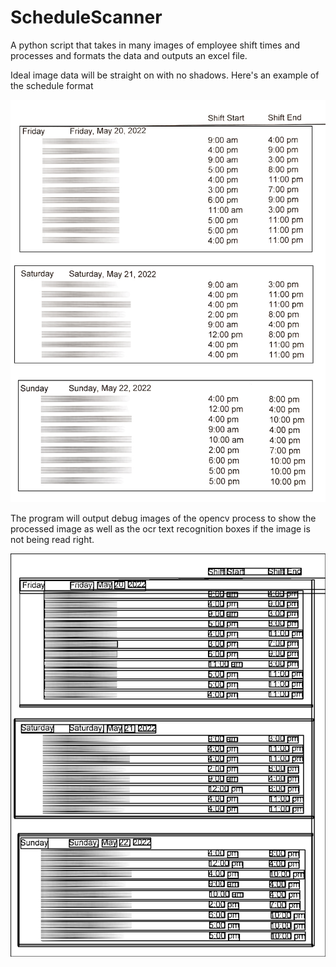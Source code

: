 # ScheduleScanner

A python script that takes in many images of employee shift times and processes and formats the data and outputs an excel file.

Ideal image data will be straight on with no shadows. Here's an example of the schedule format

![alttext](example.jpg)

The program will output debug images of the opencv process to show the processed image as well as the ocr text recognition boxes if the image is not being read right.

![alttext](exampledebug.jpg)
